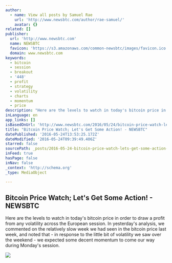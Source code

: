 ```yaml
---
author:
  - name: View all posts by Samuel Rae
    url: 'http://www.newsbtc.com/author/rae-samuel/'
    avatar: {}
related: []
publisher:
  url: 'http://www.newsbtc.com'
  name: NEWSBTC
  favicon: 'https://s3.amazonaws.com/common-newsbtc/images/favicon.ico'
  domain: www.newsbtc.com
keywords:
  - bitcoin
  - session
  - breakout
  - '448'
  - profit
  - strategy
  - volatility
  - charts
  - momentum
  - price
description: "Here are the levels to watch in today's bitcoin price in order to draw a profit from any volatility across the European session. In yesterday's analysis, we commented on the relatively slow week we had seen in the bitcoin price last week, and noted that - in response to the little bit of volatility we saw over the weekend - we expected some decent momentum to come our way during Monday's session."
inLanguage: en
app_links: []
isBasedOnUrl: 'http://www.newsbtc.com/2016/05/24/bitcoin-price-watch-lets-get-action/'
title: "Bitcoin Price Watch; Let's Get Some Action! - NEWSBTC"
datePublished: '2016-05-24T13:53:25.172Z'
dateModified: '2016-05-24T09:39:49.406Z'
starred: false
sourcePath: _posts/2016-05-24-bitcoin-price-watch-lets-get-some-action-newsbtc.md
inFeed: true
hasPage: false
inNav: false
_context: 'http://schema.org'
_type: MediaObject

---
```

<article style=""><h1>Bitcoin Price Watch; Let's Get Some Action! - NEWSBTC</h1><p>Here are the levels to watch in today's bitcoin price in order to draw a profit from any volatility across the European session. In yesterday's analysis, we commented on the relatively slow week we had seen in the bitcoin price last week, and noted that - in response to the little bit of volatility we saw over the weekend - we expected some decent momentum to come our way during Monday's session.</p><img src="http://s3.amazonaws.com/main-newsbtc-images/2016/05/24100902/Screen-Shot-2016-05-24-at-11.00.27.png" /></article>
